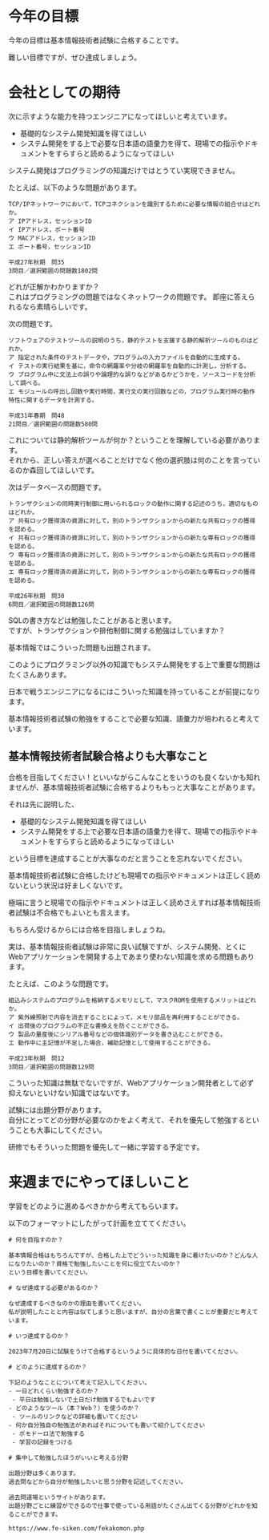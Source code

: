 # 今年の目標

今年の目標は基本情報技術者試験に合格することです。  

難しい目標ですが、ぜひ達成しましょう。  

# 会社としての期待

次に示すような能力を持つエンジニアになってほしいと考えています。

- 基礎的なシステム開発知識を得てほしい
- システム開発をする上で必要な日本語の語彙力を得て、現場での指示やドキュメントをすらすらと読めるようになってほしい

システム開発はプログラミングの知識だけではとうてい実現できません。  

たとえば、以下のような問題があります。
```
TCP/IPネットワークにおいて，TCPコネクションを識別するために必要な情報の組合せはどれか。
ア IPアドレス，セッションID
イ IPアドレス，ポート番号
ウ MACアドレス，セッションID
エ ポート番号，セッションID

平成27年秋期　問35
3問目／選択範囲の問題数1802問
```

どれが正解かわかりますか？  
これはプログラミングの問題ではなくネットワークの問題です。
即座に答えられるなら素晴らしいです。  

次の問題です。  

```
ソフトウェアのテストツールの説明のうち，静的テストを支援する静的解析ツールのものはどれか。
ア 指定された条件のテストデータや，プログラムの入力ファイルを自動的に生成する。
イ テストの実行結果を基に，命令の網羅率や分岐の網羅率を自動的に計測し，分析する。
ウ プログラム中に文法上の誤りや論理的な誤りなどがあるかどうかを，ソースコードを分析して調べる。
エ モジュールの呼出し回数や実行時間，実行文の実行回数などの，プログラム実行時の動作特性に関するデータを計測する。

平成31年春期　問48
21問目／選択範囲の問題数580問
```

これについては静的解析ツールが何か？ということを理解している必要があります。  
それから、正しい答えが選べることだけでなく他の選択肢は何のことを言っているのか森回してほしいです。

次はデータベースの問題です。  

```
トランザクションの同時実行制御に用いられるロックの動作に関する記述のうち，適切なものはどれか。
ア 共有ロック獲得済の資源に対して，別のトランザクションからの新たな共有ロックの獲得を認める。
イ 共有ロック獲得済の資源に対して，別のトランザクションからの新たな専有ロックの獲得を認める。
ウ 専有ロック獲得済の資源に対して，別のトランザクションからの新たな共有ロックの獲得を認める。
エ 専有ロック獲得済の資源に対して，別のトランザクションからの新たな専有ロックの獲得を認める。

平成26年秋期　問30
6問目／選択範囲の問題数126問
```

SQLの書き方などは勉強したことがあると思います。  
ですが、トランザクションや排他制御に関する勉強はしていますか？  

基本情報ではこういった問題も出題されます。  

このようにプログラミング以外の知識でもシステム開発をする上で重要な問題はたくさんあります。  

日本で戦うエンジニアになるにはこういった知識を持っていることが前提になります。  

基本情報技術者試験の勉強をすることで必要な知識、語彙力が培われると考えています。  

## 基本情報技術者試験合格よりも大事なこと

合格を目指してください！といいながらこんなことをいうのも良くないかも知れませんが、基本情報技術者試験に合格するよりももっと大事なことがあります。  

それは先に説明した、

- 基礎的なシステム開発知識を得てほしい
- システム開発をする上で必要な日本語の語彙力を得て、現場での指示やドキュメントをすらすらと読めるようになってほしい

という目標を達成することが大事なのだと言うことを忘れないでください。  

基本情報技術者試験に合格したけども現場での指示やドキュメントは正しく読めないという状況は好ましくないです。  

極端に言うと現場での指示やドキュメントは正しく読めさえすれば基本情報技術者試験は不合格でもよいとも言えます。  

もちろん受けるからには合格を目指しましょうね。  

実は、基本情報技術者試験は非常に良い試験ですが、システム開発、とくにWebアプリケーションを開発する上であまり使わない知識を求める問題もあります。  

たとえば、このような問題です。  

```
組込みシステムのプログラムを格納するメモリとして，マスクROMを使用するメリットはどれか。
ア 紫外線照射で内容を消去することによって，メモリ部品を再利用することができる。
イ 出荷後のプログラムの不正な書換えを防ぐことができる。
ウ 製品の量産後にシリアル番号などの個体識別データを書き込むことができる。
エ 動作中に主記憶が不足した場合，補助記憶として使用することができる。

平成23年秋期　問12
3問目／選択範囲の問題数129問
```

こういった知識は無駄でないですが、Webアプリケーション開発者として必ず抑えないといけない知識ではないです。  

試験には出題分野があります。  
自分にとってどの分野が必要なのかをよく考えて、それを優先して勉強するということも大事にしてください。  

研修でもそういった問題を優先して一緒に学習する予定です。  

# 来週までにやってほしいこと

学習をどのように進めるべきかから考えてもらいます。  

以下のフォーマットにしたがって計画を立ててください。  

```
# 何を目指すのか？

基本情報合格はもちろんですが、合格した上でどういった知識を身に着けたいのか？どんな人になりたいのか？資格で勉強したいことを何に役立てたいのか？
という目標を書いてください。

# なぜ達成する必要があるのか？

なぜ達成するべきなのかの理由を書いてください。  
私が説明したことと内容は似てしまうと思いますが、自分の言葉で書くことが重要だと考えています。

# いつ達成するのか？

2023年7月20日に試験をうけて合格するというように具体的な日付を書いてください。  

# どのように達成するのか？

下記のようなことについて考えて記入してください。
- 一日どれくらい勉強するのか？
 - 平日は勉強しないで土日だけ勉強するでもよいです
- どのようなツール（本？Web？）を使うのか？
 - ツールのリンクなどの詳細も書いてください
- 何か自分独自の勉強法があればそれについても書いて紹介してください
 - ポモドーロ法で勉強する
 - 学習の記録をつける

# 集中して勉強したほうがいいと考える分野

出題分野は多くあります。  
過去問などから自分が勉強したいと思う分野を記述してください。  

過去問道場というサイトがあります。  
出題分野ごとに練習ができるので仕事で使っている用語がたくさん出てくる分野がどれかを知ることができます。  

https://www.fe-siken.com/fekakomon.php
```
